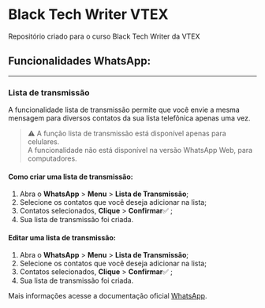 # Black Tech Writer VTEX
Repositório criado para o curso Black Tech Writer da VTEX

## Funcionalidades WhatsApp:
***

### Lista de transmissão
<p>A funcionalidade lista de transmissão permite que você envie a mesma mensagem para diversos contatos da sua lista telefônica apenas uma vez.</p>


>⚠️ A função lista de transmissão está disponível apenas para celulares.</br>
    A funcionalidade não está disponível na versão WhatsApp Web, para computadores.


#### Como criar uma lista de transmissão:

<ol>
  <li> Abra o <strong>WhatsApp</strong> > <strong>Menu</strong>  > <strong>Lista de Transmissão</strong>;</li>
  <li> Selecione os contatos que você deseja adicionar na lista;</li>
  <li> Contatos selecionados, <strong>Clique</strong> > <strong>Confirmar</strong>✅ ;</li>
  <li> Sua lista de transmissão foi criada. </li>
</ol>



#### Editar uma lista de transmissão:

<ol>
  <li> Abra o <strong>WhatsApp</strong> > <strong>Menu</strong>  > <strong>Lista de Transmissão</strong>;</li>
  <li> Selecione os contatos que você deseja adicionar na lista;</li>
  <li> Contatos selecionados, <strong>Clique</strong> > <strong>Confirmar</strong>✅ ;</li>
  <li> Sua lista de transmissão foi criada. </li>
</ol>








Mais informações acesse a documentação oficial [WhatsApp](https://faq.whatsapp.com/).
